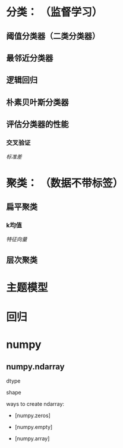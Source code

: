 # 分类： （监督学习）
## 阈值分类器（二类分类器）
## 最邻近分类器
## 逻辑回归
## 朴素贝叶斯分类器

## 评估分类器的性能
### 交叉验证
*标准差*

# 聚类： （数据不带标签）
## 扁平聚类
### k均值
*特征向量* 
## 层次聚类

# 主题模型


# 回归




# numpy
## numpy.ndarray

  dtype
  
  shape
  
  ways to create ndarray:
  * [numpy.zeros]
  
  * [numpy.empty]
  
  * [numpy.array]

